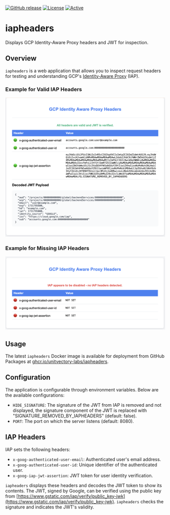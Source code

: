 [![GitHub release](https://img.shields.io/github/release/UnitVectorY-Labs/iapheaders.svg)](https://github.com/UnitVectorY-Labs/iapheaders/releases/latest) [![License](https://img.shields.io/badge/license-MIT-blue)](https://opensource.org/licenses/MIT) [![Active](https://img.shields.io/badge/Status-Active-green)](https://guide.unitvectorylabs.com/bestpractices/status/#active)

# iapheaders

Displays GCP Identity-Aware Proxy headers and JWT for inspection.

## Overview

`iapheaders` is a web application that allows you to inspect request headers for testing and understanding GCP's [Identity-Aware Proxy](https://cloud.google.com/security/products/iap) (IAP).

### Example for Valid IAP Headers

![Application Interface Valid](./assets/interface_valid.png)

### Example for Missing IAP Headers

![Application Interface Missing](./assets/interface_missing.png)

## Usage

The latest `iapheaders` Docker image is available for deployment from GitHub Packages at [ghcr.io/unitvectory-labs/iapheaders](https://github.com/UnitVectorY-Labs/iapheaders/pkgs/container/iapheaders).

## Configuration

The application is configurable through environment variables. Below are the available configurations:

- `HIDE_SIGNATURE`: The signature of the JWT from IAP is removed and not displayed, the signature component of the JWT is replaced with "SIGNATURE_REMOVED_BY_IAPHEADERS" (default: false).
- `PORT`: The port on which the server listens (default: 8080).

## IAP Headers

IAP sets the following headers:

- `x-goog-authenticated-user-email`: Authenticated user's email address.
- `x-goog-authenticated-user-id`: Unique identifier of the authenticated user.
- `x-goog-iap-jwt-assertion`: JWT token for user identity verification.

`iapheaders` displays these headers and decodes the JWT token to show its contents. The JWT, signed by Google, can be verified using the public key from [https://www.gstatic.com/iap/verify/public_key-jwk](https://www.gstatic.com/iap/verify/public_key-jwk). `iapheaders` checks the signature and indicates the JWT's validity.
